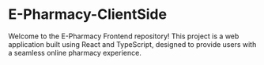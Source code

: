 # E-Pharmacy-ClientSide
Welcome to the E-Pharmacy Frontend repository! This project is a web application built using React and TypeScript, designed to provide users with a seamless online pharmacy experience.
